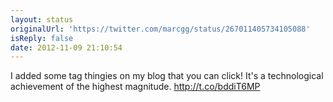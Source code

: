 ```yaml
---
layout: status
originalUrl: 'https://twitter.com/marcgg/status/267011405734105088'
isReply: false
date: 2012-11-09 21:10:54
---
```


I added some tag thingies on my blog that you can click! It's a technological achievement of the highest magnitude. http://t.co/bddiT6MP
